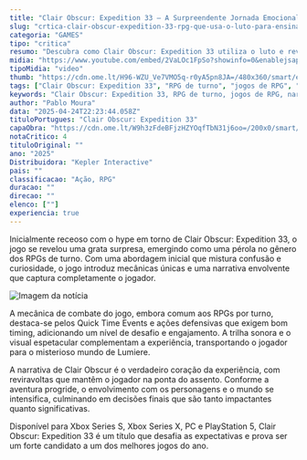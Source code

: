```yaml
---
title: "Clair Obscur: Expedition 33 – A Surpreendente Jornada Emocional no Novo RPG"
slug: "crtica-clair-obscur-expedition-33-rpg-que-usa-o-luto-para-ensinar-a-viver"
categoria: "GAMES"
tipo: "critica"
resumo: "Descubra como Clair Obscur: Expedition 33 utiliza o luto e reviravoltas emocionantes para redefinir o gênero RPG de turno, proporcionando uma experiência profunda e imersiva."
midia: "https://www.youtube.com/embed/2VaLOc1FpSo?showinfo=0&enablejsapi=1"
tipoMidia: "video"
thumb: "https://cdn.ome.lt/H96-WZU_Ve7VMO5q-r0yA5pn8JA=/480x360/smart/extras/conteudos/clair-obscur-expedition-33-2.jpg"
tags: ["Clair Obscur: Expedition 33", "RPG de turno", "jogos de RPG", "narrativa envolvente", "mecânicas de jogo", "trilha sonora", "Quick Time Events", "PlayStation 5", "Xbox Series X", "PC gaming", "inovação em jogos"]
keywords: "Clair Obscur: Expedition 33, RPG de turno, jogos de RPG, narrativa envolvente, mecânicas de jogo, trilha sonora, Quick Time Events, PlayStation 5, Xbox Series X, PC gaming, inovação em jogos"
author: "Pablo Moura"
data: "2025-04-24T22:23:44.058Z"
tituloPortugues: "Clair Obscur: Expedition 33"
capaObra: "https://cdn.ome.lt/W9h3zFdeBFjzHZYOqfTbN31j6oo=/200x0/smart/extras/capas/Clair_Obscur_Expedition_33.png"
notaCritico: 4
tituloOriginal: ""
ano: "2025"
Distribuidora: "Kepler Interactive"
pais: ""
classificacao: "Ação, RPG"
duracao: ""
direcao: ""
elenco: [""]
experiencia: true
---
```


Inicialmente receoso com o hype em torno de Clair Obscur: Expedition 33, o jogo se revelou uma grata surpresa, emergindo como uma pérola no gênero dos RPGs de turno. Com uma abordagem inicial que mistura confusão e curiosidade, o jogo introduz mecânicas únicas e uma narrativa envolvente que captura completamente o jogador.

![Imagem da notícia](https://cdn.ome.lt/cIENd_IzDbOuxzNNgcv9Rl_1n18=/fit-in/837x500/smart/uploads/conteudo/fotos/clair-obscur-expedition-33.jpg)

A mecânica de combate do jogo, embora comum aos RPGs por turno, destaca-se pelos Quick Time Events e ações defensivas que exigem bom timing, adicionando um nível de desafio e engajamento. A trilha sonora e o visual espetacular complementam a experiência, transportando o jogador para o misterioso mundo de Lumiere.

A narrativa de Clair Obscur é o verdadeiro coração da experiência, com reviravoltas que mantêm o jogador na ponta do assento. Conforme a aventura progride, o envolvimento com os personagens e o mundo se intensifica, culminando em decisões finais que são tanto impactantes quanto significativas.

Disponível para Xbox Series S, Xbox Series X, PC e PlayStation 5, Clair Obscur: Expedition 33 é um título que desafia as expectativas e prova ser um forte candidato a um dos melhores jogos do ano.